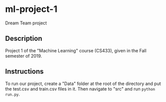 # ml-project-1
Dream Team project

## Description 
Project 1 of the "Machine Learning" course (CS433), given in the Fall semester of 2019.

## Instructions
To run our project, create a "Data" folder at the root of the directory and put the test.csv and train.csv files in it. Then navigate to "src" and run ```python run.py```.